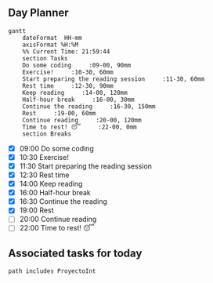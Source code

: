 ## Day Planner
```mermaid
gantt
    dateFormat  HH-mm
    axisFormat %H:%M
    %% Current Time: 21:59:44
    section Tasks
    Do some coding     :09-00, 90mm
    Exercise!     :10-30, 60mm
    Start preparing the reading session     :11-30, 60mm
    Rest time     :12-30, 90mm
    Keep reading     :14-00, 120mm
    Half-hour break     :16-00, 30mm
    Continue the reading     :16-30, 150mm
    Rest     :19-00, 60mm
    Continue reading     :20-00, 120mm
    Time to rest! 😴     :22-00, 0mm
    section Breaks

```

- [x] 09:00 Do some coding
- [x] 10:30 Exercise!
- [x] 11:30 Start preparing the reading session
- [x] 12:30 Rest time
- [x] 14:00 Keep reading
- [x] 16:00 Half-hour break
- [x] 16:30 Continue the reading
- [x] 19:00 Rest
- [ ] 20:00 Continue reading
- [ ] 22:00 Time to rest! 😴

## Associated tasks for today 
```tasks
path includes ProyectoInt
```